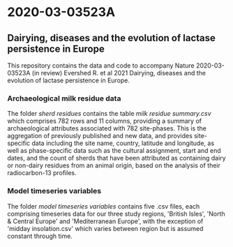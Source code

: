 # 2020-03-03523A
## Dairying, diseases and the evolution of  lactase persistence in Europe
This repository contains the data and code to accompany Nature 2020-03-03523A (in review) Evershed R. et al 2021 Dairying, diseases and the evolution of  lactase persistence in Europe.

### Archaeological milk residue data
The folder *sherd residues* contains the table *milk residue summary.csv* which comprises 782 rows and 11 columns, providing a summary of archaeological attributes associated with 782 site-phases. This is the aggregation of previously published and new data, and provides site-specific data including the site name, country, latitude and longitude, as well as phase-specific data such as the cultural assignment, start and end dates, and the count of sherds that have been attributed as containing dairy or non-dairy residues from an animal origin, based on the analysis of their radiocarbon-13 profiles.

### Model timeseries variables
The folder *model timeseries variables* contains five .csv files, each comprising timeseries data for our three study regions, 'British Isles', 'North & Central Europe' and 'Mediterranean Europe', with the exception of 'midday insolation.csv' which varies between region but is assumed constant through time.
